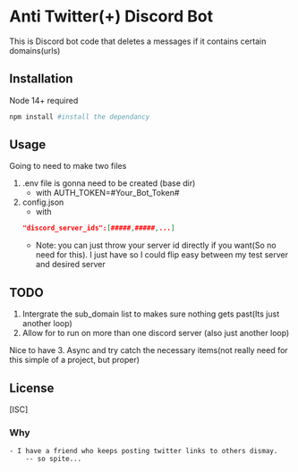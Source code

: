 # Anti Twitter(+) Discord Bot

This is Discord bot code that deletes a messages if it contains certain domains(urls)

## Installation

Node 14+ required

```bash
npm install #install the dependancy
```

## Usage

Going to need to make two files 

1. .env file is gonna need to be created (base dir)
    - with AUTH_TOKEN=#Your_Bot_Token#
2. config.json
    - with 
    ```json
    "discord_server_ids":[#####,#####,...]
    ```
    - Note: you can just throw your server id directly if you want(So no need for this). I just have so I could flip easy between my test server and desired server  


## TODO

 1. Intergrate the sub_domain list to makes sure nothing gets past(Its just another loop)
 2. Allow for to run on more than one discord server (also just another loop)
 
 Nice to have 
 3. Async and try catch the necessary items(not really need for this simple of a project, but proper) 
## License
[ISC]





### Why
    - I have a friend who keeps posting twitter links to others dismay.
        -- so spite... 
